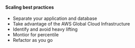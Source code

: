 #### Scaling best practices

- Separate your application and database
- Take advantage of the AWS Global Cloud Infrastructure
- Identify and avoid heavy lifting
- Montior for percentile
- Refactor as you go


